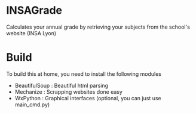# INSAGrade
Calculates your annual grade by retrieving your subjects from the school's website (INSA Lyon)

# Build
To build this at home, you need to install the following modules
- BeautifulSoup : Beautiful html parsing
- Mechanize     : Scrapping websites done easy
- WxPython      : Graphical interfaces (optional, you can just use main_cmd.py)
